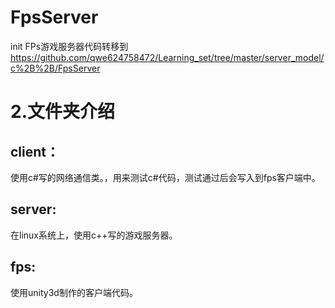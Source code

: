 # FpsServer
init FPs游戏服务器代码转移到 https://github.com/qwe624758472/Learning_set/tree/master/server_model/c%2B%2B/FpsServer

# 2.文件夹介绍
## client：
使用c#写的网络通信类。，用来测试c#代码，测试通过后会写入到fps客户端中。
## server:
在linux系统上，使用c++写的游戏服务器。
## fps:
使用unity3d制作的客户端代码。